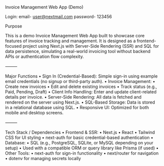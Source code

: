Invoice Management Web App (Demo)

Login:
email- user@nextmail.com
password- 123456

Purpose

This is a demo Invoice Management Web App built to showcase core features of invoice tracking and management. It is designed as a frontend-focused project using Next.js with Server-Side Rendering (SSR) and SQL for data persistence, simulating a real-world invoicing tool without backend APIs or authentication flow complexity.

⸻

Major Functions
	•	Sign In (Credential-Based): Simple sign-in using example email credentials (no signup or third-party auth).
	•	Invoice Management:
	•	Create new invoices
	•	Edit and delete existing invoices
	•	Track status (e.g., Paid, Pending, Draft)
	•	Client Info Handling: Enter and update client-related details per invoice.
	•	Server-Side Rendering: All data is fetched and rendered on the server using Next.js.
	•	SQL-Based Storage: Data is stored in a relational database using SQL.
	•	Responsive UI: Optimized for both mobile and desktop screens.

⸻

Tech Stack / Dependencies
	•	Frontend & SSR:
	•	Next.js
	•	React
	•	Tailwind CSS for UI styling
	•	next-auth for basic credential-based authentication
	•	Database:
	•	SQL (e.g., PostgreSQL, SQLite, or MySQL depending on your setup)
	•	Used with a compatible ORM or query library like Prisma (if used)
	•	Other Tools:
	•	next-auth for sign-in functionality
	•	next/router for navigation
	•	dotenv for managing secrets locally